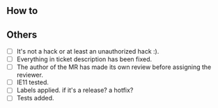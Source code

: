 #

## How to

<!--  Please provide a test link and quick description how to see the change -->

## Others

<!-- Thanks for the PR! Feel free to add or remove items if there are not necessary. -->

- [ ] It's not a hack or at least an unauthorized hack :).
- [ ] Everything in ticket description has been fixed.
- [ ] The author of the MR has made its own review before assigning the reviewer.
- [ ] IE11 tested.
- [ ] Labels applied. if it's a release? a hotfix?
- [ ] Tests added.
